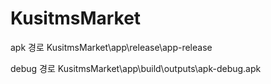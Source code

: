 # KusitmsMarket

apk 경로
KusitmsMarket\app\release\app-release

debug 경로
KusitmsMarket\app\build\outputs\apk-debug.apk
